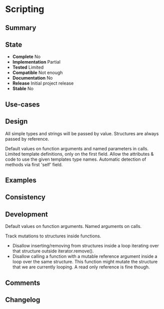 Scripting
=========

Summary
-------

State
-----
- **Complete** No
- **Implementation** Partial
- **Tested** Limited
- **Compatible** Not enough
- **Documentation** No
- **Release** Initial project release
- **Stable** No

Use-cases
---------

Design
------
All simple types and strings will be passed by value.
Structures are always passed by reference.

Default values on function arguments and named parameters in calls.
Limited template definitions, only on the first field.
Allow the attributes & code to use the given templates type names.
Automatic detection of methods via first 'self' field.

Examples
--------

Consistency
-----------

Development
-----------
Default values on function arguments.
Named arguments on calls.

Track mutations to structures inside functions.
- Disallow inserting/removing from structures inside a loop iterating over that structure outside iterator.remove().
- Disallow calling a function with a mutable reference argument inside a loop over the same structure.
  This function might mutate the structure that we are currently looping. A read only reference is fine though.

Comments
--------

Changelog
---------